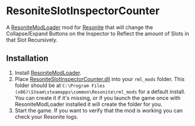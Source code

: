 # ResoniteSlotInspectorCounter

A [ResoniteModLoader](https://github.com/resonite-modding-group/ResoniteModLoader) mod for [Resonite](https://resonite.com/) that will change the Collapse/Expand Buttons on the Inspector to Reflect the amount of Slots in that Slot Recursively.

## Installation
1. Install [ResoniteModLoader](https://github.com/resonite-modding-group/ResoniteModLoader).
2. Place [ResoniteSlotInspectorCounter.dll](https://github.com/NepuShiro/ResoniteSlotInspectorCounter/releases/latest/download/ResoniteSlotInspectorCounter.dll) into your `rml_mods` folder. This folder should be at `C:\Program Files (x86)\Steam\steamapps\common\Resonite\rml_mods` for a default install. You can create it if it's missing, or if you launch the game once with ResoniteModLoader installed it will create the folder for you.
3. Start the game. If you want to verify that the mod is working you can check your Resonite logs.
